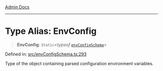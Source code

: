 [Admin Docs](/)

***

# Type Alias: EnvConfig

> **EnvConfig**: `Static`\<*typeof* [`envConfigSchema`](../variables/envConfigSchema.md)\>

Defined in: [src/envConfigSchema.ts:293](https://github.com/NishantSinghhhhh/talawa-api/blob/3b12506812825c5581bdb63c64252031697d198c/src/envConfigSchema.ts#L293)

Type of the object containing parsed configuration environment variables.
